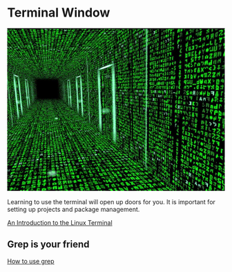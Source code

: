 # Terminal Window

![](matrix.jpg)

Learning to use the terminal will open up doors for you.  It is important for setting up projects and package management.

[An Introduction to the Linux Terminal](https://www.digitalocean.com/community/tutorials/an-introduction-to-the-linux-terminal)

## Grep is your friend 
[How to use grep](https://www.cyberciti.biz/faq/howto-use-grep-command-in-linux-unix/)